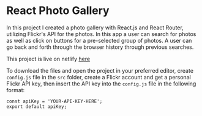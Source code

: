 # React Photo Gallery

In this project I created a photo gallery with React.js and React Router, utilizing Flickr's API for the photos. In this app a user can search for photos as well as click on buttons for a pre-selected group of photos. A user can go back and forth through the browser history through previous searches.

This project is live on netlify [here](https://witzel-react-photo-gallery.netlify.app/)

To download the files and open the project in your preferred editor, create `config.js` file in the `src` folder, create a Flickr account and get a personal Flickr API key, then insert the API key into the `config.js` file in the following format:

```
const apiKey = 'YOUR-API-KEY-HERE';
export default apiKey;
```


